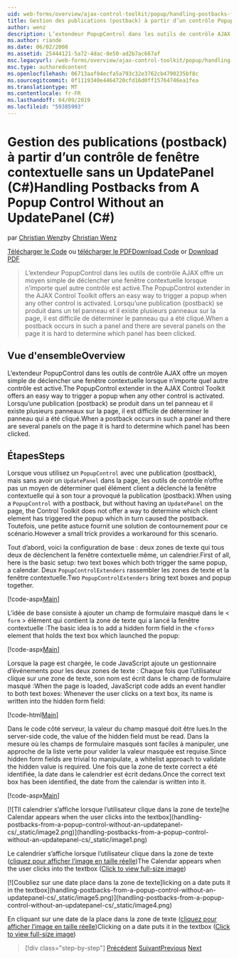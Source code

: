 ```yaml
---
uid: web-forms/overview/ajax-control-toolkit/popup/handling-postbacks-from-a-popup-control-without-an-updatepanel-cs
title: Gestion des publications (postback) à partir d’un contrôle Popup sans un UpdatePanel (c#) | Microsoft Docs
author: wenz
description: L’extendeur PopupControl dans les outils de contrôle AJAX offre un moyen simple de déclencher une fenêtre contextuelle lorsque n’importe quel autre contrôle est activé. Lorsqu’une publication (postback) se produit en unités de recherche...
ms.author: riande
ms.date: 06/02/2008
ms.assetid: 25444121-5a72-4dac-8e50-ad2b7ac667af
msc.legacyurl: /web-forms/overview/ajax-control-toolkit/popup/handling-postbacks-from-a-popup-control-without-an-updatepanel-cs
msc.type: authoredcontent
ms.openlocfilehash: 06713aaf84ecfa5a793c32e3762cb4790235bf8c
ms.sourcegitcommit: 0f1119340e4464720cfd16d0ff15764746ea1fea
ms.translationtype: MT
ms.contentlocale: fr-FR
ms.lasthandoff: 04/09/2019
ms.locfileid: "59385993"
---
```

# <a name="handling-postbacks-from-a-popup-control-without-an-updatepanel-c"></a><span data-ttu-id="f9345-104">Gestion des publications (postback) à partir d’un contrôle de fenêtre contextuelle sans un UpdatePanel (C#)</span><span class="sxs-lookup"><span data-stu-id="f9345-104">Handling Postbacks from A Popup Control Without an UpdatePanel (C#)</span></span>

<span data-ttu-id="f9345-105">par [Christian Wenz](https://github.com/wenz)</span><span class="sxs-lookup"><span data-stu-id="f9345-105">by [Christian Wenz](https://github.com/wenz)</span></span>

<span data-ttu-id="f9345-106">[Télécharger le Code](http://download.microsoft.com/download/9/3/f/93f8daea-bebd-4821-833b-95205389c7d0/PopupControl3.cs.zip) ou [télécharger le PDF](http://download.microsoft.com/download/2/d/c/2dc10e34-6983-41d4-9c08-f78f5387d32b/popupcontrol3CS.pdf)</span><span class="sxs-lookup"><span data-stu-id="f9345-106">[Download Code](http://download.microsoft.com/download/9/3/f/93f8daea-bebd-4821-833b-95205389c7d0/PopupControl3.cs.zip) or [Download PDF](http://download.microsoft.com/download/2/d/c/2dc10e34-6983-41d4-9c08-f78f5387d32b/popupcontrol3CS.pdf)</span></span>

> <span data-ttu-id="f9345-107">L’extendeur PopupControl dans les outils de contrôle AJAX offre un moyen simple de déclencher une fenêtre contextuelle lorsque n’importe quel autre contrôle est activé.</span><span class="sxs-lookup"><span data-stu-id="f9345-107">The PopupControl extender in the AJAX Control Toolkit offers an easy way to trigger a popup when any other control is activated.</span></span> <span data-ttu-id="f9345-108">Lorsqu’une publication (postback) se produit dans un tel panneau et il existe plusieurs panneaux sur la page, il est difficile de déterminer le panneau qui a été cliqué.</span><span class="sxs-lookup"><span data-stu-id="f9345-108">When a postback occurs in such a panel and there are several panels on the page it is hard to determine which panel has been clicked.</span></span>


## <a name="overview"></a><span data-ttu-id="f9345-109">Vue d'ensemble</span><span class="sxs-lookup"><span data-stu-id="f9345-109">Overview</span></span>

<span data-ttu-id="f9345-110">L’extendeur PopupControl dans les outils de contrôle AJAX offre un moyen simple de déclencher une fenêtre contextuelle lorsque n’importe quel autre contrôle est activé.</span><span class="sxs-lookup"><span data-stu-id="f9345-110">The PopupControl extender in the AJAX Control Toolkit offers an easy way to trigger a popup when any other control is activated.</span></span> <span data-ttu-id="f9345-111">Lorsqu’une publication (postback) se produit dans un tel panneau et il existe plusieurs panneaux sur la page, il est difficile de déterminer le panneau qui a été cliqué.</span><span class="sxs-lookup"><span data-stu-id="f9345-111">When a postback occurs in such a panel and there are several panels on the page it is hard to determine which panel has been clicked.</span></span>

## <a name="steps"></a><span data-ttu-id="f9345-112">Étapes</span><span class="sxs-lookup"><span data-stu-id="f9345-112">Steps</span></span>

<span data-ttu-id="f9345-113">Lorsque vous utilisez un `PopupControl` avec une publication (postback), mais sans avoir un `UpdatePanel` dans la page, les outils de contrôle n’offre pas un moyen de déterminer quel élément client a déclenché la fenêtre contextuelle qui à son tour a provoqué la publication (postback).</span><span class="sxs-lookup"><span data-stu-id="f9345-113">When using a `PopupControl` with a postback, but without having an `UpdatePanel` on the page, the Control Toolkit does not offer a way to determine which client element has triggered the popup which in turn caused the postback.</span></span> <span data-ttu-id="f9345-114">Toutefois, une petite astuce fournit une solution de contournement pour ce scénario.</span><span class="sxs-lookup"><span data-stu-id="f9345-114">However a small trick provides a workaround for this scenario.</span></span>

<span data-ttu-id="f9345-115">Tout d’abord, voici la configuration de base : deux zones de texte qui tous deux de déclenchent la fenêtre contextuelle même, un calendrier.</span><span class="sxs-lookup"><span data-stu-id="f9345-115">First of all, here is the basic setup: two text boxes which both trigger the same popup, a calendar.</span></span> <span data-ttu-id="f9345-116">Deux `PopupControlExtenders` rassembler les zones de texte et la fenêtre contextuelle.</span><span class="sxs-lookup"><span data-stu-id="f9345-116">Two `PopupControlExtenders` bring text boxes and popup together.</span></span>

[!code-aspx[Main](handling-postbacks-from-a-popup-control-without-an-updatepanel-cs/samples/sample1.aspx)]

<span data-ttu-id="f9345-117">L’idée de base consiste à ajouter un champ de formulaire masqué dans le &lt; `form` &gt; élément qui contient la zone de texte qui a lancé la fenêtre contextuelle :</span><span class="sxs-lookup"><span data-stu-id="f9345-117">The basic idea is to add a hidden form field in the &lt;`form`&gt; element that holds the text box which launched the popup:</span></span>

[!code-aspx[Main](handling-postbacks-from-a-popup-control-without-an-updatepanel-cs/samples/sample2.aspx)]

<span data-ttu-id="f9345-118">Lorsque la page est chargée, le code JavaScript ajoute un gestionnaire d’événements pour les deux zones de texte : Chaque fois que l’utilisateur clique sur une zone de texte, son nom est écrit dans le champ de formulaire masqué :</span><span class="sxs-lookup"><span data-stu-id="f9345-118">When the page is loaded, JavaScript code adds an event handler to both text boxes: Whenever the user clicks on a text box, its name is written into the hidden form field:</span></span>

[!code-html[Main](handling-postbacks-from-a-popup-control-without-an-updatepanel-cs/samples/sample3.html)]

<span data-ttu-id="f9345-119">Dans le code côté serveur, la valeur du champ masqué doit être lues.</span><span class="sxs-lookup"><span data-stu-id="f9345-119">In the server-side code, the value of the hidden field must be read.</span></span> <span data-ttu-id="f9345-120">Dans la mesure où les champs de formulaire masqués sont faciles à manipuler, une approche de la liste verte pour valider la valeur masquée est requise.</span><span class="sxs-lookup"><span data-stu-id="f9345-120">Since hidden form fields are trivial to manipulate, a whitelist approach to validate the hidden value is required.</span></span> <span data-ttu-id="f9345-121">Une fois que la zone de texte correct a été identifiée, la date dans le calendrier est écrit dedans.</span><span class="sxs-lookup"><span data-stu-id="f9345-121">Once the correct text box has been identified, the date from the calendar is written into it.</span></span>

[!code-aspx[Main](handling-postbacks-from-a-popup-control-without-an-updatepanel-cs/samples/sample4.aspx)]


[![T<span data-ttu-id="f9345-122">Il calendrier s’affiche lorsque l’utilisateur clique dans la zone de texte]</span><span class="sxs-lookup"><span data-stu-id="f9345-122">he Calendar appears when the user clicks into the textbox]</span></span>(handling-postbacks-from-a-popup-control-without-an-updatepanel-cs/_static/image2.png)](handling-postbacks-from-a-popup-control-without-an-updatepanel-cs/_static/image1.png)

<span data-ttu-id="f9345-123">Le calendrier s’affiche lorsque l’utilisateur clique dans la zone de texte ([cliquez pour afficher l’image en taille réelle](handling-postbacks-from-a-popup-control-without-an-updatepanel-cs/_static/image3.png))</span><span class="sxs-lookup"><span data-stu-id="f9345-123">The Calendar appears when the user clicks into the textbox ([Click to view full-size image](handling-postbacks-from-a-popup-control-without-an-updatepanel-cs/_static/image3.png))</span></span>


[![C<span data-ttu-id="f9345-124">oubliez sur une date place dans la zone de texte]</span><span class="sxs-lookup"><span data-stu-id="f9345-124">licking on a date puts it in the textbox]</span></span>(handling-postbacks-from-a-popup-control-without-an-updatepanel-cs/_static/image5.png)](handling-postbacks-from-a-popup-control-without-an-updatepanel-cs/_static/image4.png)

<span data-ttu-id="f9345-125">En cliquant sur une date de la place dans la zone de texte ([cliquez pour afficher l’image en taille réelle](handling-postbacks-from-a-popup-control-without-an-updatepanel-cs/_static/image6.png))</span><span class="sxs-lookup"><span data-stu-id="f9345-125">Clicking on a date puts it in the textbox ([Click to view full-size image](handling-postbacks-from-a-popup-control-without-an-updatepanel-cs/_static/image6.png))</span></span>

> [!div class="step-by-step"]
> <span data-ttu-id="f9345-126">[Précédent](handling-postbacks-from-a-popup-control-with-an-updatepanel-cs.md)
> [Suivant](using-multiple-popup-controls-vb.md)</span><span class="sxs-lookup"><span data-stu-id="f9345-126">[Previous](handling-postbacks-from-a-popup-control-with-an-updatepanel-cs.md)
[Next](using-multiple-popup-controls-vb.md)</span></span>
